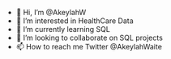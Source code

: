 - 👋 Hi, I’m @AkeylahW
- 👀 I’m interested in HealthCare Data
- 🌱 I’m currently learning SQL
- 💞️ I’m looking to collaborate on SQL projects 
- 📫 How to reach me Twitter @AkeylahWaite

<!---
AkeylahW/AkeylahW is a ✨ special ✨ repository because its `README.md` (this file) appears on your GitHub profile.
You can click the Preview link to take a look at your changes.
--->
